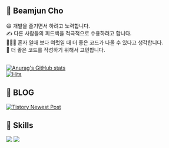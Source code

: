 <div> 
  
## 👋 Beamjun Cho
😄 개발을 즐기면서 하려고 노력합니다.<br>
✍ 다른 사람들의 피드백을 적극적으로 수용하려고 합니다.<br>
🧑‍🤝‍🧑 혼자 일때 보다 여럿일 때 더 좋은 코드가 나올 수 있다고 생각합니다.<br>
🤔 더 좋은 코드를 작성하기 위해서 고민합니다.<br>
<br>

[![Anurag's GitHub stats](https://github-readme-stats.vercel.app/api?username=BeamjunCho9&show_icons=true)](https://github.com/anuraghazra/github-readme-stats)  
[![Hits](https://hits.seeyoufarm.com/api/count/incr/badge.svg?url=https%3A%2F%2Fgithub.com%2FBeamjunCho9&count_bg=%237BD0FF&title_bg=%23B9BFC2&icon=github.svg&icon_color=%23EFEFEF&title=Git&edge_flat=false)](https://hits.seeyoufarm.com)
<br>
## 📗 BLOG
[![Tistory Newest Post](https://tistory-readme-stats.vercel.app/api?name=beeamjunn)](https://beeamjunn.tistory.com/)
  
## 💪 Skills </br>
<img src="https://img.shields.io/badge/Android-3DDC84?style=flat-square&logo=Android&logoColor=white"/> <img src="https://img.shields.io/badge/Python-3766AB?style=flat-square&logo=Python&logoColor=white"/></a>
<br>
<br>

  
</div>


<!--
**BeamjunCho9/BeamjunCho9** is a ✨ _special_ ✨ repository because its `README.md` (this file) appears on your GitHub profile.

Here are some ideas to get you started:

- 🔭 I’m currently working on ...
- 🌱 I’m currently learning android
- 👯 I’m looking to collaborate on ...
- 🤔 I’m looking for help with ...
- 💬 Ask me about ...
- 📫 How to reach me: ...
- 😄 Pronouns: ...
- ⚡ Fun fact: ...
-->
